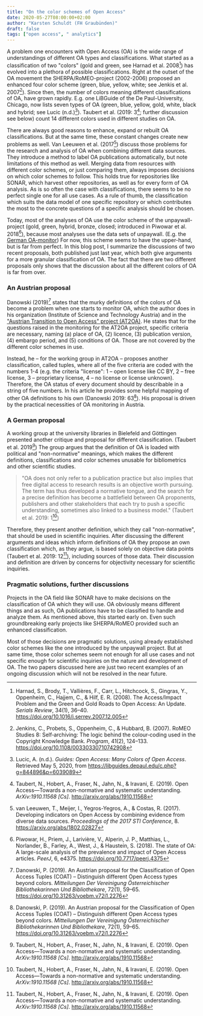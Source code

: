 ```yaml
---
title: "On the color schemes of Open Access"
date: 2020-05-27T08:00:00+02:00
author: "Karsten Schuldt (FH Graubünden)"
draft: false
tags: ["open access", " analytics"]
---
```


A problem one encounters with Open Access (OA) is the wide range of understandings of different OA types and classifications. What started as a classification of two "colors" (gold and green, see Harnad et al. 2008[^2]) has evolved into a plethora of possible classifications. Right at the outset of the OA movement the SHERPA/RoMEO-project (2002-2006) proposed an enhanced four color scheme (green, blue, yellow, white; see Jenkis et al. 2007[^3]). Since then, the number of colors meaning different classifications of OA, have grown rapidly. E.g. one LiBGuide of the De Paul-University, Chicago, now lists seven types of OA (green, blue, yellow, gold, white, black and hybrid; see Lucic (n.d.)[^4]). Taubert et al. (2019: 3[^6]; further discussion see below) count 14 different colors used in different studies on OA.

<!--more-->

There are always good reasons to enhance, expand or rebuilt OA classifications. But at the same time, these constant changes create new problems as well. Van Leeuwen et al. (2017[^7]) discuss those problems for the research and analysis of OA when combining different data sources. They introduce a method to label OA publications automatically, but note limitations of this method as well. Merging data from resources with different color schemes, or just comparing them, always imposes decisions on which color schemes to follow. This holds true for repositories like SONAR, which harvest other repositories, as well as for every form of OA analysis. As is so often the case with classifications, there seems to be no perfect single one for all use cases. As a rule of thumb, the classification which suits the data model of one specific repository or which contributes the most to the concrete questions of a specific analysis should be chosen.

Today, most of the analyses of OA use the color scheme of the unpaywall-project (gold, green, hybrid, bronze, closed; introduced in Piwowar et al. 2018[^5]), because most analyses use the data sets of unpaywall. (E.g. the [German OA-monitor](https://open-access-monitor.de/#/open-access)) For now, this scheme seems to have the upper-hand, but is far from perfect. In this blog post, I summarize the discussions of two recent proposals, both published just last year, which both give arguments for a more granular classification of OA. The fact that there are two different proposals only shows that the discussion about all the different colors of OA is far from over.

### An Austrian proposal

Danowski (2019)[^1] states that the murky definitions of the colors of OA become a problem when one starts to monitor OA, which the author does in his organization (Institute of Science and Technology Austria) and in the ["Austrian Transition to Open Access" project (AT2OA)](https://at2oa.at/en/home.html). He states that for the questions raised in the monitoring for the AT2OA project, specific criteria are necessary, naming (a) place of OA, (2) licence, (3) publication version, (4) embargo period, and (5) conditions of OA. Those are not covered by the different color schemes in use.

Instead, he – for the working group in AT2OA – proposes another classification, called tuples, where all of the five criteria are coded with the numbers 1-4 (e.g. the criteria "license": 1 – open license like CC BY, 2 – free license, 3 – proprietary license, 4 – no license or license unknown). Therefore, the OA status of every document should by describable in a string of five numbers. In his article he provides some helpful mapping of other OA definitions to his own (Danowski 2019: 63[^1]). His proposal is driven by the practical necessities of OA monitoring in Austria.

### A German proposal

A working group at the university libraries in Bielefeld and Göttingen presented another critique and proposal for different classification. (Taubert et al. 2019[^6]) The group argues that the definition of OA is loaded with political and "non-normative" meanings, which makes the different definitions, classifications and color schemes unusable for bibliometrics and other scientific studies.

> "OA does not only refer to a publication practice but also implies that free digital access to research results is an objective worth pursuing. The term has thus developed a normative tongue, and the search for a precise definition has become a battlefield between OA proponents, publishers and other stakeholders that each try to push a specific understanding, sometimes also linked to a business model." (Taubert et al. 2019: 1[^6])

Therefore, they present another definition, which they call "non-normative", that should be used in scientific inquiries. After discussing the different arguments and ideas which inform definitions of OA they propose an own classification which, as they argue, is based solely on objective data points (Taubert et al. 2019: 12[^6]), including sources of those data. Their discussion and definition are driven by concerns for objectivity necessary for scientific inquiries.

### Pragmatic solutions, further discussions

Projects in the OA field like SONAR have to make decisions on the classification of OA which they will use. OA obviously means different things and as such, OA publications have to be classified to handle and analyze them. As mentioned above, this started early on. Even such groundbreaking early projects like SHERPA/RoMEO provided such an enhanced classification.

Most of those decisions are pragmatic solutions, using already established color schemes like the one introduced by the unpaywall project. But at same time, those color schemes seem not enough for all use cases and not specific enough for scientific inquiries on the nature and development of OA. The two papers discussed here are just two recent examples of an ongoing discussion which will not be resolved in the near future.

[^1]: Danowski, P. (2019). An Austrian proposal for the Classification of Open Access Tuples (COAT) – Distinguish different Open Access types beyond colors. *Mitteilungen Der Vereinigung Österreichischer Bibliothekarinnen Und Bibliothekare*, 72(1), 59–65. https://doi.org/10.31263/voebm.v72i1.2276
[^2]: Harnad, S., Brody, T., Vallières, F., Carr, L., Hitchcock, S., Gingras, Y., Oppenheim, C., Hajjem, C., & Hilf, E. R. (2008). The Access/Impact Problem and the Green and Gold Roads to Open Access: An Update. *Serials Review*, 34(1), 36–40. https://doi.org/10.1016/j.serrev.2007.12.005
[^3]: Jenkins, C., Probets, S., Oppenheim, C., & Hubbard, B. (2007). RoMEO Studies 8: Self‐archiving: The logic behind the colour‐coding used in the Copyright Knowledge Bank. *Program*, 41(2), 124–133. https://doi.org/10.1108/00330330710742908
[^4]: Lucic, A. (n.d.). *Guides: Open Access: Many Colors of Open Access*. Retrieved May 5, 2020, from https://libguides.depaul.edu/c.php?g=844896&p=6039089
[^5]: Piwowar, H., Priem, J., Larivière, V., Alperin, J. P., Matthias, L., Norlander, B., Farley, A., West, J., & Haustein, S. (2018). The state of OA: A large-scale analysis of the prevalence and impact of Open Access articles. *PeerJ*, 6, e4375. https://doi.org/10.7717/peerj.4375
[^6]: Taubert, N., Hobert, A., Fraser, N., Jahn, N., & Iravani, E. (2019). Open Access—Towards a non-normative and systematic understanding. *ArXiv:1910.11568 [Cs]*. http://arxiv.org/abs/1910.11568
[^7]: van Leeuwen, T., Meijer, I., Yegros-Yegros, A., & Costas, R. (2017). Developing indicators on Open Access by combining evidence from diverse data sources. *Proceedings of the 2017 STI Conference*, 8. https://arxiv.org/abs/1802.02827